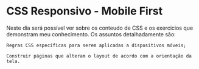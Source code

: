 # CSS Responsivo - Mobile First

Neste dia será possível ver sobre os conteudo de CSS e os exercicios que demonstram meu conhecimento. Os assuntos detalhadamente são:

```
Regras CSS específicas para serem aplicadas a dispositivos móveis;

Construir páginas que alteram o layout de acordo com a orientação da tela.